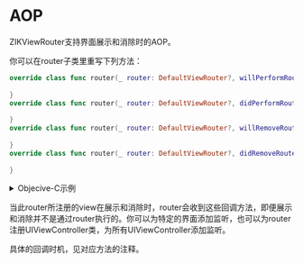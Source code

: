 # AOP

ZIKViewRouter支持界面展示和消除时的AOP。

你可以在router子类里重写下列方法：

```swift
override class func router(_ router: DefaultViewRouter?, willPerformRouteOnDestination destination: EditorViewController, fromSource source: Any?) {
        
}
override class func router(_ router: DefaultViewRouter?, didPerformRouteOnDestination destination: EditorViewController, fromSource source: Any?) {
        
}
override class func router(_ router: DefaultViewRouter?, willRemoveRouteOnDestination destination: EditorViewController, fromSource source: Any?) {
        
}
override class func router(_ router: DefaultViewRouter?, didRemoveRouteOnDestination destination: EditorViewController, fromSource source: Any?) {
        
}

```

<details><summary>Objecive-C示例</summary>

```objectivec
//路由时的AOP回调
+ (void)router:(nullable ZIKViewRouter *)router willPerformRouteOnDestination:(EditorViewController *)destination fromSource:(id)source {
    
}
+ (void)router:(nullable ZIKViewRouter *)router didPerformRouteOnDestination:(EditorViewController *)destination fromSource:(id)source {
    
}
+ (void)router:(nullable ZIKViewRouter *)router willRemoveRouteOnDestination:(EditorViewController *)destination fromSource:(id)source {
    
}
+ (void)router:(nullable ZIKViewRouter *)router didRemoveRouteOnDestination:(EditorViewController *)destination fromSource:(id)source {
    
}
```
</details>

当此router所注册的view在展示和消除时，router会收到这些回调方法，即便展示和消除并不是通过router执行的。你可以为特定的界面添加监听，也可以为router注册UIViewController类，为所有UIViewController添加监听。

具体的回调时机，见对应方法的注释。